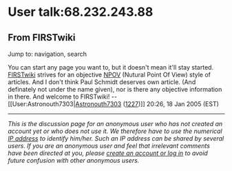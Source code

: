 # User talk:68.232.243.88

## From FIRSTwiki

Jump to: navigation, search

You can start any page you want to, but it doesn't mean it'll stay started. [FIRSTwiki](FIRSTwiki "FIRSTwiki") strives for an objective [NPOV](/index.php?title=Wikipeida:NPOV&action=edit "Wikipeida:NPOV") (Nutural Point Of View) style of articles. And I don't think Paul Schmidt deserves own article. (And definately not under the name given), nor is there any objective information in there. And welcome to FIRSTwiki! --[[User:Astronouth7303|[Astronouth7303](User:Astronouth7303 "User:Astronouth7303") ([1227](1227 "1227"))]] 20:26, 18 Jan 2005 (EST)

--------------------------------------------------------------------------------

_This is the discussion page for an anonymous user who has not created an account yet or who does not use it. We therefore have to use the numerical [IP address](http://www.wikipedia.org/wiki/IP_address "wikipedia:IP_address") to identify him/her. Such an IP address can be shared by several users. If you are an anonymous user and feel that irrelevant comments have been directed at you, please [create an account or log in](Special:Userlogin "Special:Userlogin") to avoid future confusion with other anonymous users._
